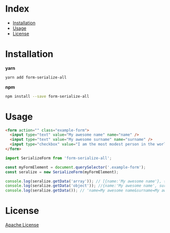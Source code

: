 # Index

- [Installation](#installation)
- [Usage](#usage)
- [License](#license)

# Installation

**yarn**

```sh
yarn add form-serialize-all
```

**npm**

```sh
npm install --save form-serialize-all
```

# Usage

```html
<form action="" class="example-form">
  <input type="text" value="My awesome name" name="name" />
  <input type="text" value="My awesome surname" name="surname" />
  <input type="checkbox" value="I am the most modest person in the world" name="modest" checked="" />
</form>
```

```js
import SerializeForm from 'form-serialize-all';

const myFormElement = document.querySelector('.example-form');
const seralize = new SerializeForm(myFormElement);

console.log(seralize.getData('array')); // [{name:'My awesome name'}, {surname:'My awesome surname'}, {modest:'I am the most modest person in the world'}]
console.log(seralize.getData('object')); //{name:'My awesome name', surname:'My awesome surname', modest:'I am the most modest person in the world'}
console.log(seralize.getData()); // 'name=My awesome name&surname=My awesome surname&modest=I am the most modest person in the world'
```

# License

[Apache License](/LICENSE.md)

